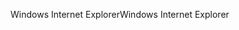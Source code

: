 <span data-ttu-id="5b1b8-101">Windows Internet Explorer</span><span class="sxs-lookup"><span data-stu-id="5b1b8-101">Windows Internet Explorer</span></span>